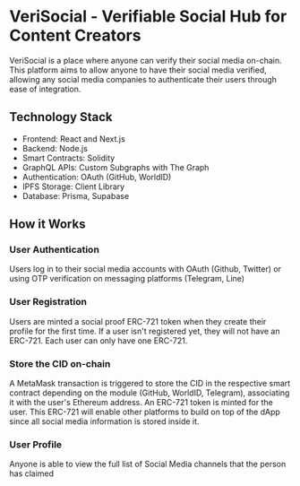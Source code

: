 # VeriSocial - Verifiable Social Hub for Content Creators

VeriSocial is a place where anyone can verify their social media on-chain. This platform aims to allow anyone to have their social media verified, allowing any social media companies to authenticate their users through ease of integration.

## Technology Stack

- Frontend: React and Next.js
- Backend: Node.js
- Smart Contracts: Solidity
- GraphQL APIs: Custom Subgraphs with The Graph
- Authentication: OAuth (GitHub, WorldID)
- IPFS Storage: Client Library
- Database: Prisma, Supabase

## How it Works

### User Authentication

Users log in to their social media accounts with OAuth (Github, Twitter) or using OTP verification on messaging platforms (Telegram, Line)

### User Registration

Users are minted a social proof ERC-721 token when they create their profile for the first time. If a user isn't registered yet, they will not have an ERC-721. Each user can only have one ERC-721.

### Store the CID on-chain

A MetaMask transaction is triggered to store the CID in the respective smart contract depending on the module (GitHub, WorldID, Telegram), associating it with the user's Ethereum address. An ERC-721 token is minted for the user. This ERC-721 will enable other platforms to build on top of the dApp since all social media information is stored inside it.
### User Profile

Anyone is able to view the full list of Social Media channels that the person has claimed

